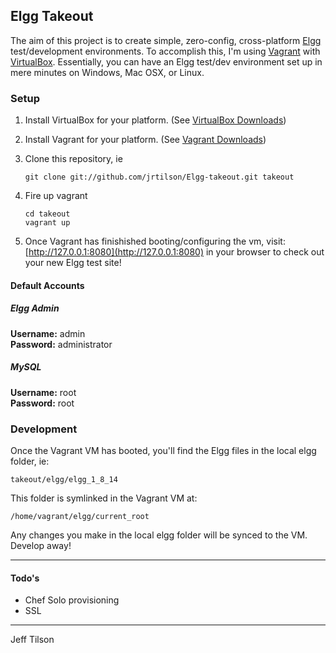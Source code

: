 ## Elgg Takeout

The aim of this project is to create simple, zero-config, cross-platform [Elgg](http://elgg.org) test/development environments. To accomplish this, I'm using [Vagrant](vagrantup.com) with [VirtualBox](virtualbox.org). Essentially, you can have an Elgg test/dev environment set up in mere minutes on Windows, Mac OSX, or Linux. 

### Setup

1. Install VirtualBox for your platform. (See [VirtualBox Downloads](https://www.virtualbox.org/wiki/Downloads))

2. Install Vagrant for your platform. (See [Vagrant Downloads](http://downloads.vagrantup.com/))

3. Clone this repository, ie

	`git clone git://github.com/jrtilson/Elgg-takeout.git takeout`

4. Fire up vagrant

	`cd takeout`    
	`vagrant up`  

5. Once Vagrant has finishished booting/configuring the vm, visit: [http://127.0.0.1:8080](http://127.0.0.1:8080) in your browser to check out your new Elgg test site!


#### Default Accounts 

##### Elgg Admin

**Username:**	admin  
**Password:**	administrator

##### MySQL

**Username:**	root  
**Password:**	root

### Development

Once the Vagrant VM has booted, you'll find the Elgg files in the local elgg folder, ie: 

	takeout/elgg/elgg_1_8_14

This folder is symlinked in the Vagrant VM at: 

	/home/vagrant/elgg/current_root

Any changes you make in the local elgg folder will be synced to the VM. Develop away!

---

#### Todo's

- Chef Solo provisioning
- SSL


---
Jeff Tilson  